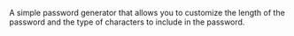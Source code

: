 A simple password generator that allows you to customize the length of the password and the type of characters to include in the password.
